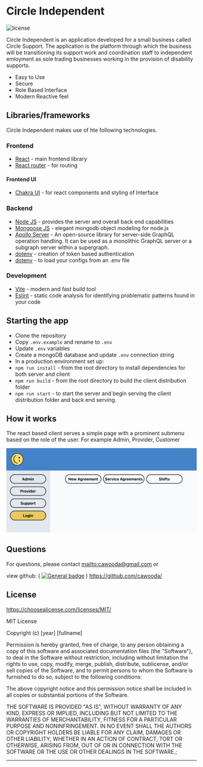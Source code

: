 # Circle Independent

![license](https://img.shields.io/badge/license-MIT-blue)

Circle Independent is an application developed for a small business called Circle Support. The application is the platform through which the business will be transitioning its support work and coordination staff to independent emloyment as sole trading businesses working in the provision of disability supports.

- Easy to Use
- Secure
- Role Based Interface
- Modern Reactive feel

## Libraries/frameworks

Circle Independent makes use of hte following technologies.

### Frontend

- [React](https://reactjs.org/) - main frontend library
- [React router](https://reactrouter.com/en/main) - for routing

#### Frontend UI

- [Chakra UI](https://v2.chakra-ui.com/) - for react components and styling of Interface

### Backend

- [Node JS](https://nodejs.org/en) - provides the server and overall back end capabilities
- [Mongoose JS](https://mongoosejs.com/) - elegant mongodb object modeling for node.js
- [Apollo Server](https://www.apollographql.com/docs/apollo-server/) - An open-source library for server-side GraphQL operation handling. It can be used as a monolithic GraphQL server or a subgraph server within a supergraph.
- [dotenv](https://www.npmjs.com/package/jsonwebtoken) - creation of token based authentication
- [dotenv](https://www.npmjs.com/package/dotenv) - to load your configs from an .env file

### Development

- [Vite](https://vitejs.dev/) - modern and fast build tool
- [Eslint](https://eslint.org/) - static code analysis for identifying problematic patterns found in your code

## Starting the app

- Clone the repository
- Copy `.env.example` and rename to `.env`
- Update `.env` variables
- Create a mongoDB database and update `.env` connection string
- In a production environment set up:
- `npm run install` - from the root directory to install dependencies for both server and client
- `npm run build` - from the root directory to build the client distribution folder
- `npm run start` - to start the server and begin serving the client distribution folder and back end serving.

## How it works

The react based client serves a simple page with a prominent submenu based on the role of the user. For example Admin, Provider, Customer

![alt text](./screenshot.png)

## Questions

For questions, please contact <mailto:cawooda@gmail.com> or

view github:
(
[![General badge](https://img.shields.io/badge/Github-profile-green.svg)](https://github.com/https://github.com/cawooda/)
)
<https://github.com/cawooda/>

## License

<https://choosealicense.com/licenses/MIT/>

MIT License

Copyright (c) [year] [fullname]

Permission is hereby granted, free of charge, to any person obtaining a copy
of this software and associated documentation files (the "Software"), to deal
in the Software without restriction, including without limitation the rights
to use, copy, modify, merge, publish, distribute, sublicense, and/or sell
copies of the Software, and to permit persons to whom the Software is
furnished to do so, subject to the following conditions:

The above copyright notice and this permission notice shall be included in all
copies or substantial portions of the Software.

THE SOFTWARE IS PROVIDED "AS IS", WITHOUT WARRANTY OF ANY KIND, EXPRESS OR
IMPLIED, INCLUDING BUT NOT LIMITED TO THE WARRANTIES OF MERCHANTABILITY,
FITNESS FOR A PARTICULAR PURPOSE AND NONINFRINGEMENT. IN NO EVENT SHALL THE
AUTHORS OR COPYRIGHT HOLDERS BE LIABLE FOR ANY CLAIM, DAMAGES OR OTHER
LIABILITY, WHETHER IN AN ACTION OF CONTRACT, TORT OR OTHERWISE, ARISING FROM,
OUT OF OR IN CONNECTION WITH THE SOFTWARE OR THE USE OR OTHER DEALINGS IN THE
SOFTWARE.;

---
